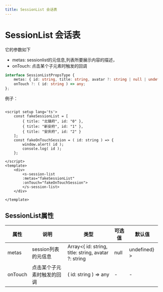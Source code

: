 ```yaml
---
title: SessionList 会话表
---
```


# SessionList 会话表

它的参数如下

* metas: sessionlist的元信息,列表所要展示内容的描述，
* onTouch: 点击某个子元素时触发的回调

```ts
interface SessionListPropsType {
    metas: { id: string, title: string, avatar ?: string | null | undefined }[];
    onTouch ?: ( id: string ) => any;
};
```



例子：

<div class="line">
    <s-session-list
    :metas="fakeSessionList"
    :onTouch="fakeOnTouchSession">
    </s-session-list>
</div>



```vue
<script setup lang='ts'>
    const fakeSessionList = [
        { title: "北镇府", id: "0" },
        { title: "新安府", id: "1" },
        { title: "安庆府", id: "2" }
    ];
    const fakeOnTouchSession = ( id: string ) => {
        window.alert( id );
        console.log( id );
    };

</script>
<template>
    <div>
        <s-session-list
        :metas="fakeSessionList"
        :onTouch="fakeOnTouchSession">
        </s-session-list>
    </div>

</template>
```

## SessionList属性

| 属性  | 说明                             | 类型           | 可选值                                           | 默认值 |
| ----- | -------------------------------- | -------------- | ------------------------------------------------ | ------ |
| metas  | session列表的元信息 | Array<{ id: string, title: string, avatar ?: string | null | undefined} > | -  | - |
| onTouch  | 点击某个子元素时触发的回调 | ( id: string ) => any | - | -|

<script lang="ts" setup>
import {ref} from 'vue'    
    const fakeSessionList = [
        { title: "北镇府", id: "0" },
        { title: "新安府", id: "1" },
        { title: "安庆府", id: "2" }
    ];
    const fakeOnTouchSession = ( id: string ) => {
        window.alert( id );
        console.log( id );
    };
</script>
<style scope>
.line{
    display: flex;
    justify-content: space-around;
    align-items: center
}
</style>  